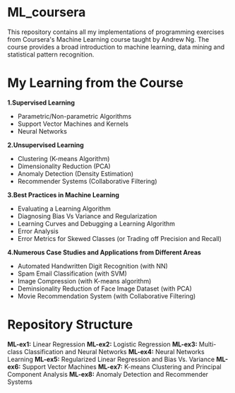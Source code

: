 # ML_coursera
This repository contains all my implementations of programming exercises from Coursera's Machine Learning course taught by Andrew Ng.
The course provides a broad introduction to machine learning, data mining and statistical pattern recognition.



# My Learning from the Course


**1.Supervised Learning**

* Parametric/Non-parametric Algorithms
* Support Vector Machines and Kernels
* Neural Networks

**2.Unsupervised Learning**

* Clustering (K-means Algorithm)
* Dimensionality Reduction (PCA)
* Anomaly Detection (Density Estimation)
* Recommender Systems (Collaborative Filtering)

**3.Best Practices in Machine Learning**

* Evaluating a Learning Algorithm
* Diagnosing Bias Vs Variance and Regularization
* Learning Curves and Debugging a Learning Algorithm
* Error Analysis
* Error Metrics for Skewed Classes (or Trading off Precision and Recall)

**4.Numerous Case Studies and Applications from Different Areas**

* Automated Handwritten Digit Recognition (with NN)
* Spam Email Classification (with SVM)
* Image Compression (with K-means algorithm)
* Deminsionality Reduction of Face Image Dataset (with PCA)
* Movie Recommendation System (with Collaborative Filtering)

# Repository Structure

**ML-ex1:** Linear Regression
**ML-ex2:** Logistic Regression
**ML-ex3:** Multi-class Classification and Neural Networks
**ML-ex4:** Neural Networks Learning
**ML-ex5:** Regularized Linear Regression and Bias Vs. Variance
**ML-ex6:** Support Vector Machines
**ML-ex7:** K-means Clustering and Principal Component Analysis
**ML-ex8:** Anomaly Detection and Recommender Systems
